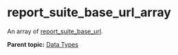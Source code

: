 # report\_suite\_base\_url\_array

An array of [report\_suite\_base\_url](r_report_suite_base_url.md#).

**Parent topic:** [Data Types](../data_types/c_datatypes.md)

